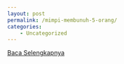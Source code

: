```yaml
---
layout: post
permalink: /mimpi-membunuh-5-orang/
categories:
    - Uncategorized
---
```


[Baca Selengkapnya](/06)